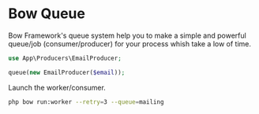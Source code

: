 # Bow Queue

Bow Framework's queue system help you to make a simple and powerful queue/job (consumer/producer) for your process whish
take a low of time.

```php
use App\Producers\EmailProducer;

queue(new EmailProducer($email));
```

Launch the worker/consumer.

```bash
php bow run:worker --retry=3 --queue=mailing
```
